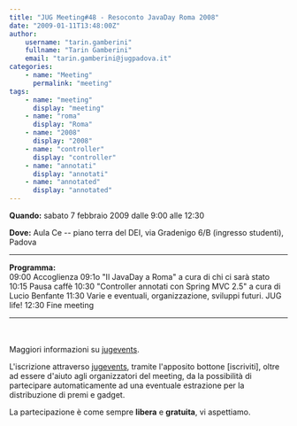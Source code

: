 ```yaml
---
title: "JUG Meeting#48 - Resoconto JavaDay Roma 2008"
date: "2009-01-11T13:48:00Z"
author:
    username: "tarin.gamberini"
    fullname: "Tarin Gamberini"
    email: "tarin.gamberini@jugpadova.it"
categories:
    - name: "Meeting"
      permalink: "meeting"
tags:
    - name: "meeting"
      display: "meeting"
    - name: "roma"
      display: "Roma"
    - name: "2008"
      display: "2008"
    - name: "controller"
      display: "controller"
    - name: "annotati"
      display: "annotati"
    - name: "annotated"
      display: "annotated"
---
```


**Quando:** sabato 7 febbraio 2009 dalle 9:00 alle 12:30

**Dove:** Aula Ce -- piano terra del DEI, via Gradenigo 6/B (ingresso
studenti), Padova

  ---------------- -------------------------------------------------------------------
  **Programma:**   
  09:00            Accoglienza
  09:1o            "Il JavaDay a Roma" a cura di chi ci sarà stato
  10:15            Pausa caffè
  10:30            "Controller annotati con Spring MVC 2.5" a cura di Lucio Benfante
  11:30            Varie e eventuali, organizzazione, sviluppi futuri. JUG life!
  12:30            Fine meeting
  ---------------- -------------------------------------------------------------------

<br/>\
Maggiori informazioni su
<a href="http://www.jugevents.org/jugevents/event/show.html?id=12997">jugevents</a>.

L'iscrizione attraverso
<a href="http://www.jugevents.org/jugevents/event/show.html?id=12997">jugevents</a>,
tramite l'apposito bottone \[iscriviti\], oltre ad essere d'aiuto agli
organizzatori del meeting, da la possibilità di partecipare
automaticamente ad una eventuale estrazione per la distribuzione di
premi e gadget.

La partecipazione è come sempre <strong>libera</strong> e
<strong>gratuita</strong>, vi aspettiamo.
